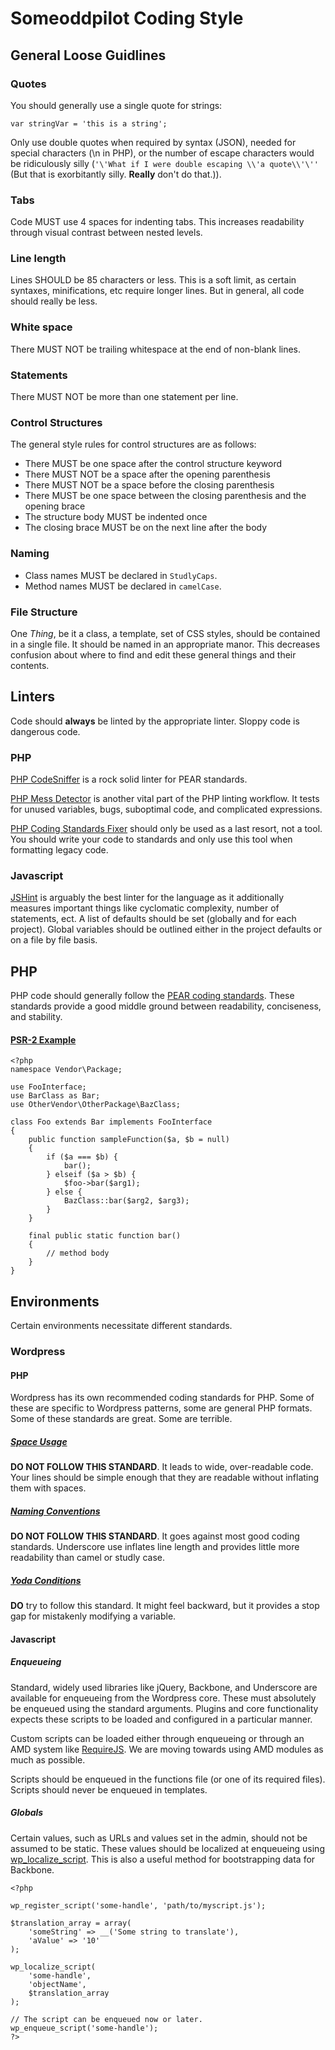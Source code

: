 # Someoddpilot Coding Style

## General Loose Guidlines

### Quotes

You should generally use a single quote for strings:

    var stringVar = 'this is a string';

Only use double quotes when required by syntax (JSON), needed for special characters (\n in PHP), or the number of escape characters would be ridiculously silly (`'\'What if I were double escaping \\'a quote\\'\''` (But that is exorbitantly silly. **Really** don't do that.)).

### Tabs

Code MUST use 4 spaces for indenting tabs. This increases readability through visual contrast between nested levels.

### Line length

Lines SHOULD be 85 characters or less. This is a soft limit, as certain syntaxes, minifications, etc require longer lines. But in general, all code should really be less.

### White space

There MUST NOT be trailing whitespace at the end of non-blank lines.

### Statements

There MUST NOT be more than one statement per line.

### Control Structures

The general style rules for control structures are as follows:

* There MUST be one space after the control structure keyword
* There MUST NOT be a space after the opening parenthesis
* There MUST NOT be a space before the closing parenthesis
* There MUST be one space between the closing parenthesis and the opening brace
* The structure body MUST be indented once
* The closing brace MUST be on the next line after the body

### Naming

* Class names MUST be declared in `StudlyCaps`.
* Method names MUST be declared in `camelCase`.

### File Structure

One *Thing*, be it a class, a template, set of CSS styles, should be contained in a single file. It should be named in an appropriate manor. This decreases confusion about where to find and edit these general things and their contents.

## Linters

Code should **always** be linted by the appropriate linter. Sloppy code is dangerous code.

### PHP

[PHP CodeSniffer](http://pear.php.net/package/PHP_CodeSniffer/) is a rock solid linter for PEAR standards.

[PHP Mess Detector](http://phpmd.org/) is another vital part of the PHP linting workflow. It tests for unused variables, bugs, suboptimal code, and complicated expressions.

[PHP Coding Standards Fixer](https://github.com/fabpot/PHP-CS-Fixer) should only be used as a last resort, not a tool. You should write your code to standards and only use this tool when formatting legacy code.

### Javascript

[JSHint](http://www.jshint.com/) is arguably the best linter for the language as it additionally measures important things like cyclomatic complexity, number of statements, ect. A list of defaults should be set (globally and for each project). Global variables should be outlined either in the project defaults or on a file by file basis.

## PHP

PHP code should generally follow the [PEAR coding standards](http://pear.php.net/manual/en/standards.php). These standards provide a good middle ground between readability, conciseness, and stability.

#### [PSR-2 Example](http://www.php-fig.org/psr/psr-2/)

    <?php
    namespace Vendor\Package;

    use FooInterface;
    use BarClass as Bar;
    use OtherVendor\OtherPackage\BazClass;

    class Foo extends Bar implements FooInterface
    {
        public function sampleFunction($a, $b = null)
        {
            if ($a === $b) {
                bar();
            } elseif ($a > $b) {
                $foo->bar($arg1);
            } else {
                BazClass::bar($arg2, $arg3);
            }
        }

        final public static function bar()
        {
            // method body
        }
    }

## Environments

Certain environments necessitate different standards.

### Wordpress

#### PHP

Wordpress has its own recommended coding standards for PHP. Some of these are specific to Wordpress patterns, some are general PHP formats. Some of these standards are great. Some are terrible.

##### [Space Usage](http://make.wordpress.org/core/handbook/coding-standards/php/#space-usage)

**DO NOT FOLLOW THIS STANDARD**. It leads to wide, over-readable code. Your lines should be simple enough that they are readable without inflating them with spaces.

##### [Naming Conventions](http://make.wordpress.org/core/handbook/coding-standards/php/#naming-conventions)

**DO NOT FOLLOW THIS STANDARD**. It goes against most good coding standards. Underscore use inflates line length and provides little more readability than camel or studly case.

##### [Yoda Conditions](http://make.wordpress.org/core/handbook/coding-standards/php/#yoda-conditions)

**DO** try to follow this standard. It might feel backward, but it provides a stop gap for mistakenly modifying a variable.

#### Javascript

##### Enqueueing

Standard, widely used libraries like jQuery, Backbone, and Underscore are available for enqueueing from the Wordpress core. These must absolutely be enqueued using the standard arguments. Plugins and core functionality expects these scripts to be loaded and configured in a particular manner.

Custom scripts can be loaded either through enqueueing or through an AMD system like [RequireJS](http://requirejs.org/docs/start.html). We are moving towards using AMD modules as much as possible.

Scripts should be enqueued in the functions file (or one of its required files). Scripts should never be enqueued in templates.

##### Globals

Certain values, such as URLs and values set in the admin, should not be assumed to be static. These values should be localized at enqueueing using [wp_localize_script](http://codex.wordpress.org/Function_Reference/wp_localize_script). This is also a useful method for bootstrapping data for Backbone.

    <?php

    wp_register_script('some-handle', 'path/to/myscript.js');

    $translation_array = array(
        'someString' => __('Some string to translate'),
        'aValue' => '10'
    );

    wp_localize_script(
        'some-handle',
        'objectName',
        $translation_array
    );

    // The script can be enqueued now or later.
    wp_enqueue_script('some-handle');
    ?>
